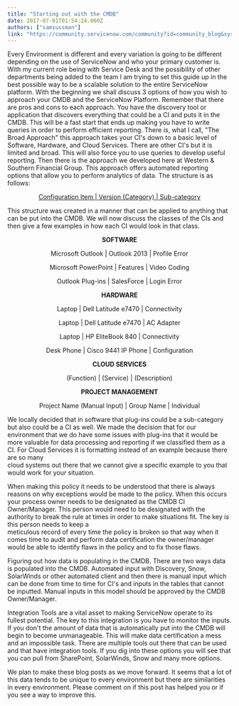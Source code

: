 ```yaml
---
title: "Starting out with the CMDB"
date: 2017-07-01T01:54:24.000Z
authors: ["samsussman"]
link: "https://community.servicenow.com/community?id=community_blog&sys_id=b60d2ea5dbd0dbc01dcaf3231f96190d"
---
```

<p style="text-align: left;">Every Environment is different and every variation is going to be different depending on the use of ServiceNow and who your primary customer is. With my current role being with Service Desk and the possibility of other departments being added to the team I am trying to set this guide up in the best possible way to be a scalable solution to the entire ServiceNow platform. With the beginning we shall discuss 3 options of how you wish to approach your CMDB and the ServiceNow Platform. Remember that there are pros and cons to each approach. You have the discovery tool or application that discovers everything that could be a CI and puts it in the CMDB. This will be a fast start that ends up making you have to write queries in order to perform efficient reporting. There is, what I call, "The Broad Approach" this approach takes your CI's down to a basic level of Software, Hardware, and Cloud Services. There are other CI's but it is limited and broad. This will also force you to use queries to develop useful reporting. Then there is the approach we developed here at Western &amp; Southern Financial Group. This approach offers automated reporting options that allow you to perform analytics of data. The structure is as follows:</p><p align="center" style="text-align: center;"><span style="text-decoration: underline;">Configuration Item | Version (Category) | Sub-category</span></p><p style="text-align: left;">This structure was created in a manner that can be applied to anything that can be put into the CMDB. We will now discuss the classes of the CIs and then give a few examples in how each CI would look in that class.</p><p align="center" style="text-align: center;"><strong>SOFTWARE</strong></p><p align="center" style="text-align: center;">Microsoft Outlook | Outlook 2013 | Profile Error</p><p align="center" style="text-align: center;">Microsoft PowerPoint | Features | Video Coding</p><p align="center" style="text-align: center;">Outlook Plug-ins | SalesForce | Login Error</p><p align="center" style="text-align: center;"><strong>HARDWARE</strong></p><p align="center" style="text-align: center;">Laptop | Dell Latitude e7470 | Connectivity</p><p align="center" style="text-align: center;">Laptop | Dell Latitude e7470 | AC Adapter</p><p align="center" style="text-align: center;">Laptop | HP EliteBook 840 | Connectivity</p><p align="center" style="text-align: center;">Desk Phone | Cisco 9441 IP Phone | Configuration</p><p align="center" style="text-align: center;"><strong>CLOUD SERVICES</strong></p><p align="center" style="text-align: center;">(Function) | (Service) | (Description)</p><p align="center" style="text-align: center;"><strong>PROJECT MANAGEMENT</strong></p><p align="center" style="text-align: center;">Project Name (Manual Input) | Group Name | Individual</p><p style="text-align: left;">We locally decided that in software that plug-ins could be a sub-category but also could be a CI as well. We made the decision that for our environment that we do have some issues with plug-ins that it would be more valuable for data processing and reporting if we classified them as a CI. For Cloud Services it is formatting instead of an example because there are so many<br/>cloud systems out there that we cannot give a specific example to you that would work for your situation. </p><p></p><p style="text-align: left;">When making this policy it needs to be understood that there is always reasons on why exceptions would be made to the policy. When this occurs your process owner needs to be designated as the CMDB CI Owner/Manager. This person would need to be designated with the authority to break the rule at times in order to make situations fit. The key is this person needs to keep a<br/>meticulous record of every time the policy is broken so that way when it comes time to audit and perform data certification the owner/manager would be able to identify flaws in the policy and to fix those flaws. </p><p></p><p style="text-align: left;">Figuring out how data is populating in the CMDB. There are two ways data is populated into the CMDB. Automated input with Discovery, Snow, SolarWinds or other automated client and then there is manual input which can be done from time to time for CI's and inputs in the tables that cannot be inputted. Manual inputs in this model should be approved by the CMDB Owner/Manager.</p><p></p><p style="text-align: left;">Integration Tools are a vital asset to making ServiceNow operate to its fullest potential. The key to this integration is you have to monitor the inputs. If you don't the amount of data that is automatically put into the CMDB will begin to become unmanageable. This will make data certification a mess and an impossible task. There are multiple tools out there that can be used and that have integration tools. If you dig into these options you will see that you can pull from SharePoint, SolarWinds, Snow and many more options. </p><p style="text-align: left;"></p><p style="text-align: left;">We plan to make these blog posts as we move forward. It seems that a lot of this data tends to be unique to every environment but there are similarities in every environment. Please comment on if this post has helped you or if you see a way to improve this. </p>